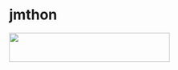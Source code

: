 # jmthon

<p align="left"><a href="https://heroku.com/deploy?template=https://https://github.com/hatem1236899/roz/JMTHON-PACK"> <img src="https://img.shields.io/badge/Deploy%20To%20Heroku-purple?style=for-the-badge&logo=heroku" width="320" height="58.45"/></a></p>
